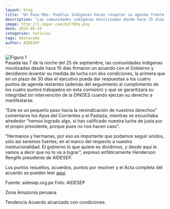 ```yaml
---
layout: blog
title: "Un Paso Más: Pueblos Indígenas hacen respetar su agenda frente al gobierno sobre el Lote 192"
description: "Las comunidades indígenas movilizadas desde hace 15 días firmaron un acuerdo con el Gobierno y decidieron levantar su medida de lucha con dos condiciones."
image: http://i.imgur.com/OJCY0Fp.png
date: 2015-09-29
categories: noticias
tags: destacado
author: AIDESEP
---
```


<div class="pull-right img-content">
  <img alt="Figura 1" class="img-responsive" src="http://i.imgur.com/MMYp9uj.png">
</div>
Pasada las 7 de la noche del 25 de septiembre, las comunidades indígenas movilizadas desde hace 15 días firmaron un acuerdo con el Gobierno y decidieron levantar su medida de lucha con dos condiciones, la primera que en un plazo de 30 días el ejecutivo pueda dar respuestas a los cuatro puntos de agenda restantes (además del seguimiento al cumplimiento de los cuatro puntos trabajados en esta comisión) y que se garantizara su integridad sin intervención de la DINOES cuando ejerzan su derecho a manifestarse.

“Este es un pequeño paso hacia la reivindicación de nuestros derechos” comentaros los Apus del Corrientes y el Pastaza, mientras se escuchaba alrededor “hemos logrado algo, si han calificado nuestra lucha de justa por el propio presidente, porque pues no nos hacen caso”.

“Hermanos y hermanas, por eso es importante que podamos seguir unidos, sólo así seremos fuertes, en el marco del respecto a nuestra institucionalidad. El gobierno lo que quiere es dividirnos, y desde aquí le vamos a decir que no lo va a lograr”, expresó enfáticamente Henderson Rengifo presidente de AIDESEP.

Los puntos resueltos, acuerdos, puntos por resolver y el Acta completa del acuerdo se pueden leer [aqui](http://www.aidesep.org.pe/un-paso-mas-pp-ii-hacen-respetar-su-agenda-frente-al-gobierno-sobre-el-lote-192/).


Fuente: aidesep.org.pe
Foto: AIDESEP

<span class="label label-default">Zona</span> Amazonia peruana.

<span class="label label-default">Tendencia</span> Acuerdo alcanzado con condiciones.
